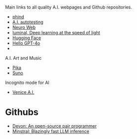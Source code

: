 
Main links to all quality A.I. webpages and Github repositories.

- [phind](https://www.phind.com/search?home=true)
- [A.I. autotesting](https://testmachine.ai/)
- [Neuro Web](https://neuroweb.ai/)
- [luminal, Deep learning at the speed of light](https://github.com/jafioti/luminal)
- [Hugging Face](https://huggingface.co/)
- [Hello GPT-4o](https://openai.com/index/hello-gpt-4o/)
- 


A.I. Art and Music
- [Pika](https://pika.art/)
- [Suno](https://suno.com/)



Incognito mode for AI
- [Venice A.I.](https://venice.ai/)

# Githubs

- [Devon: An open-source pair programmer](https://github.com/entropy-research/Devon)
- [Minstral: Blazingly fast LLM inference](https://github.com/EricLBuehler/mistral.rs)







